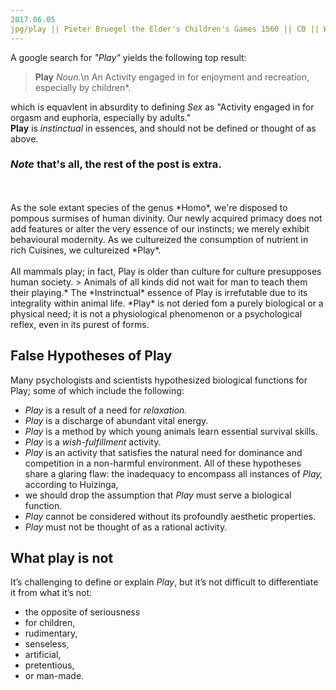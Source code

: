 ```yaml
---
2017.06.05
jpg/play || Pieter Bruegel the Elder's Children's Games 1560 || C0 || Wikimedia Commons || commons.wikimedia.org
---
```



A google search for *"Play"* yields the following top result:

> **Play** *Noun.*\n
> An Activity engaged in for enjoyment and recreation, especially by children*.

which is equavlent in absurdity to defining *Sex* as "Activity engaged in for orgasm and euphoria, especially by adults."
<br>
**Play** is *instinctual* in essences, and should not be defined or thought of as above.
<br>
### *Note* that's all, the rest of the post is extra.
<br>
<br>
 As the sole extant species of the genus *Homo*, we're disposed to pompous surmises of human divinity.
 Our newly acquired primacy does not add features or alter the very essence of our instincts; we merely exhibit behavioural modernity. As we cultureized the consumption of nutrient in rich Cuisines, we cultureized *Play*.
<br>
<br>
All mammals play; in fact, Play is older than culture for culture presupposes human society.
> Animals of all kinds did not wait for man to teach them their playing.*
The *Instrinctual* essence of Play is irrefutable due to its integrality within animal life. *Play* is not deried fom a purely biological or a physical need; it is not a physiological phenomenon or a psychological reflex, even in its purest of forms.

## False Hypotheses of Play
Many psychologists and scientists hypothesized biological functions for Play; some of which include the following: 
- *Play* is a result of a need for *relaxation.*
- *Play* is a discharge of abundant vital energy.
- *Play* is a method by which young animals learn essential survival skills.
- *Play* is a *wish-fulfillment* activity.
- *Play* is an activity that satisfies the natural need for dominance and competition in a non-harmful environment.
All of these hypotheses share a glaring flaw: the inadequacy to encompass all instances of *Play,* according to Huizinga,
- we should drop the assumption that *Play* must serve a biological function.
- *Play* cannot be considered without its profoundly aesthetic properties.
- *Play* must not be thought of as a rational activity.

## What play is not
It’s challenging to define or explain *Play*, but it’s not difficult to differentiate it from what it’s not:
- the opposite of seriousness
- for children,
- rudimentary,
- senseless,
- artificial,
- pretentious,
- or man-made.
